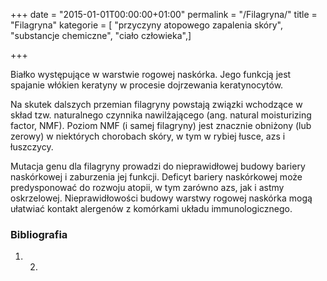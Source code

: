 +++
date = "2015-01-01T00:00:00+01:00"
permalink = "/Filagryna/"
title = "Filagryna"
kategorie = [ "przyczyny atopowego zapalenia skóry", "substancje chemiczne", "ciało człowieka",]

+++

Białko występujące w warstwie rogowej naskórka. Jego funkcją jest spajanie włókien keratyny w procesie dojrzewania keratynocytów.

Na skutek dalszych przemian filagryny powstają związki wchodzące w skład tzw. naturalnego czynnika nawilżającego (ang. natural moisturizing factor, NMF). Poziom NMF (i samej filagryny) jest znacznie obniżony (lub zerowy) w niektórych chorobach skóry, w tym w rybiej łusce, azs i łuszczycy.

Mutacja genu dla filagryny prowadzi do nieprawidłowej budowy bariery naskórkowej i zaburzenia jej funkcji. Deficyt bariery naskórkowej może predysponować do rozwoju atopii, w tym zarówno azs, jak i astmy oskrzelowej. Nieprawidłowości budowy warstwy rogowej naskórka mogą ułatwiać kontakt alergenów z komórkami układu immunologicznego.

### Bibliografia

1.  2.
